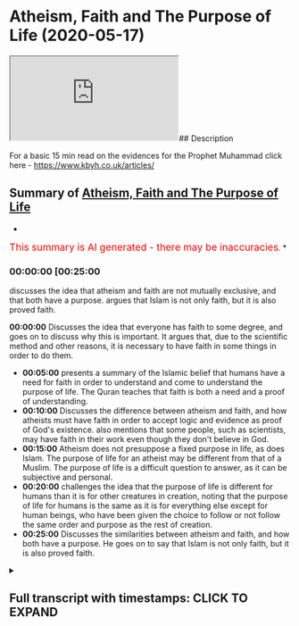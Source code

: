 # Atheism, Faith and The Purpose of Life (2020-05-17)

<iframe loading='lazy' src='https://www.youtube.com/embed/t2LHQbQ4L9E'></iframe>## Description

For a basic 15 min read on the evidences for the Prophet Muhammad click here - <https://www.kbyh.co.uk/articles/>

## Summary of [Atheism, Faith and The Purpose of Life](https://www.youtube.com/watch?v=t2LHQbQ4L9E)

*

<span style="color:red; font-size:125%">This summary is AI generated - there may be inaccuracies</span>. *

### <a onclick="modifyYTiframeseektime('1500')">00:00:00 [00:25:00</a>

 discusses the idea that atheism and faith are not mutually exclusive, and that both have a purpose. argues that Islam is not only faith, but it is also proved faith.

**<a onclick="modifyYTiframeseektime('0')">00:00:00</a>** Discusses the idea that everyone has faith to some degree, and goes on to discuss why this is important. It argues that, due to the scientific method and other reasons, it is necessary to have faith in some things in order to do them.

* **<a onclick="modifyYTiframeseektime('300')">00:05:00</a>**  presents a summary of the Islamic belief that humans have a need for faith in order to understand and come to understand the purpose of life. The Quran teaches that faith is both a need and a proof of understanding.
* **<a onclick="modifyYTiframeseektime('600')">00:10:00</a>** Discusses the difference between atheism and faith, and how atheists must have faith in order to accept logic and evidence as proof of God's existence.  also mentions that some people, such as scientists, may have faith in their work even though they don't believe in God.
* **<a onclick="modifyYTiframeseektime('900')">00:15:00</a>** Atheism does not presuppose a fixed purpose in life, as does Islam. The purpose of life for an atheist may be different from that of a Muslim. The purpose of life is a difficult question to answer, as it can be subjective and personal.
* **<a onclick="modifyYTiframeseektime('1200')">00:20:00</a>** challenges the idea that the purpose of life is different for humans than it is for other creatures in creation, noting that the purpose of life for humans is the same as it is for everything else except for human beings, who have been given the choice to follow or not follow the same order and purpose as the rest of creation.
* **<a onclick="modifyYTiframeseektime('1500')">00:25:00</a>** Discusses the similarities between atheism and faith, and how both have a purpose. He goes on to say that Islam is not only faith, but it is also proved faith.

<details><summary><h2>Full transcript with timestamps: CLICK TO EXPAND</h2></summary>

<a onclick="modifyYTiframeseektime('0)')">0:00:00 cinimala can work him to live over a</a>
<a onclick="modifyYTiframeseektime('1)')">0:00:01 cattle it's good to be back here in</a>
<a onclick="modifyYTiframeseektime('4)')">0:00:04 Canada I was just here two weeks ago saw</a>
<a onclick="modifyYTiframeseektime('7)')">0:00:07 some familiar faces when I was coming in</a>
<a onclick="modifyYTiframeseektime('10)')">0:00:10 and I want to jump straight into the</a>
<a onclick="modifyYTiframeseektime('12)')">0:00:12 topic at hand because it's a very</a>
<a onclick="modifyYTiframeseektime('14)')">0:00:14 important topic and one which strikes at</a>
<a onclick="modifyYTiframeseektime('18)')">0:00:18 the heart of I would say new Orientalist</a>
<a onclick="modifyYTiframeseektime('21)')">0:00:21 discourse which in the West many people</a>
<a onclick="modifyYTiframeseektime('26)')">0:00:26 have been trying to promulgate and it's</a>
<a onclick="modifyYTiframeseektime('28)')">0:00:28 the idea here that first of all is a</a>
<a onclick="modifyYTiframeseektime('31)')">0:00:31 presupposition that Muslims all</a>
<a onclick="modifyYTiframeseektime('35)')">0:00:35 religious people in general have faith</a>
<a onclick="modifyYTiframeseektime('36)')">0:00:36 which is true we do have faith the Quran</a>
<a onclick="modifyYTiframeseektime('40)')">0:00:40 says and Latina women were able invite</a>
<a onclick="modifyYTiframeseektime('42)')">0:00:42 the ones who believe in the unseen so we</a>
<a onclick="modifyYTiframeseektime('44)')">0:00:44 do have faith in the unseen for example</a>
<a onclick="modifyYTiframeseektime('48)')">0:00:48 but something which is not emphasized</a>
<a onclick="modifyYTiframeseektime('52)')">0:00:52 enough in my opinion but which is very</a>
<a onclick="modifyYTiframeseektime('53)')">0:00:53 much known in philosophical traditions</a>
<a onclick="modifyYTiframeseektime('56)')">0:00:56 is that everyone has faith absolutely</a>
<a onclick="modifyYTiframeseektime('59)')">0:00:59 everyone has faith I mean you just need</a>
<a onclick="modifyYTiframeseektime('61)')">0:01:01 to pick up a basic book on philosophy</a>
<a onclick="modifyYTiframeseektime('63)')">0:01:03 like the problems of philosophy by</a>
<a onclick="modifyYTiframeseektime('67)')">0:01:07 Bertrand Russell who was an atheist and</a>
<a onclick="modifyYTiframeseektime('69)')">0:01:09 one of the biggest you know people who</a>
<a onclick="modifyYTiframeseektime('73)')">0:01:13 criticize religious movements to realize</a>
<a onclick="modifyYTiframeseektime('76)')">0:01:16 this point that faith is something which</a>
<a onclick="modifyYTiframeseektime('78)')">0:01:18 can either be true or false it doesn't</a>
<a onclick="modifyYTiframeseektime('80)')">0:01:20 mean that just because you have faith</a>
<a onclick="modifyYTiframeseektime('82)')">0:01:22 that the idea or of having faith is</a>
<a onclick="modifyYTiframeseektime('86)')">0:01:26 tantamount to for example having false</a>
<a onclick="modifyYTiframeseektime('90)')">0:01:30 faith which is which is almost a</a>
<a onclick="modifyYTiframeseektime('92)')">0:01:32 narrative that we are exposed to</a>
<a onclick="modifyYTiframeseektime('93)')">0:01:33 nowadays especially as I say with the</a>
<a onclick="modifyYTiframeseektime('98)')">0:01:38 your new Orientalist liberal kind of new</a>
<a onclick="modifyYTiframeseektime('101)')">0:01:41 atheist mix that we're exposed to every</a>
<a onclick="modifyYTiframeseektime('105)')">0:01:45 every day almost the reality is everyone</a>
<a onclick="modifyYTiframeseektime('107)')">0:01:47 has faith in something even things which</a>
<a onclick="modifyYTiframeseektime('110)')">0:01:50 are quite solid or at least we perceive</a>
<a onclick="modifyYTiframeseektime('113)')">0:01:53 them to be quite solid are actually</a>
<a onclick="modifyYTiframeseektime('117)')">0:01:57 based on axioms and theorems like for</a>
<a onclick="modifyYTiframeseektime('119)')">0:01:59 example mathematics I mean we have a lot</a>
<a onclick="modifyYTiframeseektime('122)')">0:02:02 of faith in mathematics now one could</a>
<a onclick="modifyYTiframeseektime('123)')">0:02:03 argue on mathematics is something which</a>
<a onclick="modifyYTiframeseektime('126)')">0:02:06 can be demonstrated but the reality is</a>
<a onclick="modifyYTiframeseektime('128)')">0:02:08 this is that mathematics has axioms and</a>
<a onclick="modifyYTiframeseektime('132)')">0:02:12 theorem</a>
<a onclick="modifyYTiframeseektime('132)')">0:02:12 and that's well known axioms by</a>
<a onclick="modifyYTiframeseektime('136)')">0:02:16 definition of things which cannot be</a>
<a onclick="modifyYTiframeseektime('138)')">0:02:18 proven that's how you define an axiom a</a>
<a onclick="modifyYTiframeseektime('141)')">0:02:21 theorem can be based on an axiom and an</a>
<a onclick="modifyYTiframeseektime('144)')">0:02:24 axiom is something which is unproven</a>
<a onclick="modifyYTiframeseektime('147)')">0:02:27 therefore in order for us to do</a>
<a onclick="modifyYTiframeseektime('148)')">0:02:28 mathematics we need to have some faith</a>
<a onclick="modifyYTiframeseektime('151)')">0:02:31 in axioms or mathematical axioms now</a>
<a onclick="modifyYTiframeseektime('154)')">0:02:34 that situation is amplified and</a>
<a onclick="modifyYTiframeseektime('158)')">0:02:38 exacerbated with the scientific method</a>
<a onclick="modifyYTiframeseektime('160)')">0:02:40 you have to have faith in science</a>
<a onclick="modifyYTiframeseektime('162)')">0:02:42 especially non observable science and</a>
<a onclick="modifyYTiframeseektime('164)')">0:02:44 especially why I would call historical</a>
<a onclick="modifyYTiframeseektime('166)')">0:02:46 science a theist make it seem as if for</a>
<a onclick="modifyYTiframeseektime('171)')">0:02:51 example this theory of evolution is</a>
<a onclick="modifyYTiframeseektime('173)')">0:02:53 something which is undisputed and</a>
<a onclick="modifyYTiframeseektime('176)')">0:02:56 something which has to be believed in by</a>
<a onclick="modifyYTiframeseektime('179)')">0:02:59 anyone who is intelligent now I would</a>
<a onclick="modifyYTiframeseektime('181)')">0:03:01 say fine you have evidences you have DNA</a>
<a onclick="modifyYTiframeseektime('184)')">0:03:04 you have RNA you have fossil records but</a>
<a onclick="modifyYTiframeseektime('188)')">0:03:08 you also have to do some kind of</a>
<a onclick="modifyYTiframeseektime('189)')">0:03:09 inference and that is something which</a>
<a onclick="modifyYTiframeseektime('193)')">0:03:13 requires faith and there's no doubt</a>
<a onclick="modifyYTiframeseektime('194)')">0:03:14 about that there's zero doubt about that</a>
<a onclick="modifyYTiframeseektime('196)')">0:03:16 what story are you creating from the</a>
<a onclick="modifyYTiframeseektime('199)')">0:03:19 fossils that you have and is that story</a>
<a onclick="modifyYTiframeseektime('202)')">0:03:22 the only story that can be created from</a>
<a onclick="modifyYTiframeseektime('205)')">0:03:25 the fossils that you have for example</a>
<a onclick="modifyYTiframeseektime('208)')">0:03:28 and this is where we need to start</a>
<a onclick="modifyYTiframeseektime('212)')">0:03:32 owning the conversation because nowadays</a>
<a onclick="modifyYTiframeseektime('216)')">0:03:36 we're always put in the back foot you</a>
<a onclick="modifyYTiframeseektime('218)')">0:03:38 Muslims base your life on faith and by</a>
<a onclick="modifyYTiframeseektime('221)')">0:03:41 the way the same thing is being said</a>
<a onclick="modifyYTiframeseektime('223)')">0:03:43 about Christians and we atheists for</a>
<a onclick="modifyYTiframeseektime('225)')">0:03:45 example base our life on the evidence no</a>
<a onclick="modifyYTiframeseektime('229)')">0:03:49 no no this is a caricatured</a>
<a onclick="modifyYTiframeseektime('232)')">0:03:52 understanding and a false understanding</a>
<a onclick="modifyYTiframeseektime('234)')">0:03:54 a philosophically fallacious</a>
<a onclick="modifyYTiframeseektime('237)')">0:03:57 understanding of the reality of the</a>
<a onclick="modifyYTiframeseektime('241)')">0:04:01 placement of faith in the grand scheme</a>
<a onclick="modifyYTiframeseektime('244)')">0:04:04 of things it's not the case that Muslims</a>
<a onclick="modifyYTiframeseektime('247)')">0:04:07 and Christians and Jews are the only</a>
<a onclick="modifyYTiframeseektime('249)')">0:04:09 ones who have faith in fact all of us</a>
<a onclick="modifyYTiframeseektime('251)')">0:04:11 have faith now the real question is what</a>
<a onclick="modifyYTiframeseektime('255)')">0:04:15 do we base or what do we incur our faith</a>
<a onclick="modifyYTiframeseektime('257)')">0:04:17 on that is the question you see now I'm</a>
<a onclick="modifyYTiframeseektime('261)')">0:04:21 not advocating obviously is that we</a>
<a onclick="modifyYTiframeseektime('263)')">0:04:23 should do away with mathematics</a>
<a onclick="modifyYTiframeseektime('264)')">0:04:24 and do away with science we believe in</a>
<a onclick="modifyYTiframeseektime('266)')">0:04:26 mathematics we believe in science we</a>
<a onclick="modifyYTiframeseektime('268)')">0:04:28 believe in rationality we believe in</a>
<a onclick="modifyYTiframeseektime('269)')">0:04:29 logic we take those leaps of faith every</a>
<a onclick="modifyYTiframeseektime('273)')">0:04:33 day but it doesn't stop us from</a>
<a onclick="modifyYTiframeseektime('276)')">0:04:36 realizing that there is a problem is the</a>
<a onclick="modifyYTiframeseektime('278)')">0:04:38 reason for doing that most people act in</a>
<a onclick="modifyYTiframeseektime('281)')">0:04:41 a way which shows certainty even on</a>
<a onclick="modifyYTiframeseektime('285)')">0:04:45 things which on philosophical grounds</a>
<a onclick="modifyYTiframeseektime('287)')">0:04:47 could be criticized or scrutinized and</a>
<a onclick="modifyYTiframeseektime('292)')">0:04:52 the reason why is because simply the the</a>
<a onclick="modifyYTiframeseektime('296)')">0:04:56 way of evidence when presented can be</a>
<a onclick="modifyYTiframeseektime('301)')">0:05:01 accepted can be accepted so the point is</a>
<a onclick="modifyYTiframeseektime('305)')">0:05:05 on a philosophical level</a>
<a onclick="modifyYTiframeseektime('307)')">0:05:07 everyone has faith this is the kind of</a>
<a onclick="modifyYTiframeseektime('309)')">0:05:09 conclusion of the first part of this so</a>
<a onclick="modifyYTiframeseektime('311)')">0:05:11 everyone has some kind of faith</a>
<a onclick="modifyYTiframeseektime('313)')">0:05:13 somewhere now the question is now this</a>
<a onclick="modifyYTiframeseektime('316)')">0:05:16 is the question we need to assess for</a>
<a onclick="modifyYTiframeseektime('318)')">0:05:18 ourselves and also get the wider society</a>
<a onclick="modifyYTiframeseektime('322)')">0:05:22 to kind of assess as well is what kind</a>
<a onclick="modifyYTiframeseektime('326)')">0:05:26 of faith is acceptable faith and what</a>
<a onclick="modifyYTiframeseektime('329)')">0:05:29 kind of faith is unacceptable faith now</a>
<a onclick="modifyYTiframeseektime('332)')">0:05:32 the Quran answers our question and it</a>
<a onclick="modifyYTiframeseektime('334)')">0:05:34 does so in a beautiful way and it</a>
<a onclick="modifyYTiframeseektime('337)')">0:05:37 actually does so emit more than one way</a>
<a onclick="modifyYTiframeseektime('339)')">0:05:39 so I'm going to recite some verses from</a>
<a onclick="modifyYTiframeseektime('341)')">0:05:41 the Quran translate those verses and</a>
<a onclick="modifyYTiframeseektime('344)')">0:05:44 explain what I what why these verses are</a>
<a onclick="modifyYTiframeseektime('348)')">0:05:48 relevant to this discussion so Allah</a>
<a onclick="modifyYTiframeseektime('351)')">0:05:51 Subhanahu WA Ta'ala he says as soon as</a>
<a onclick="modifyYTiframeseektime('353)')">0:05:53 we move we don't the end of chapter 23</a>
<a onclick="modifyYTiframeseektime('355)')">0:05:55 and verses 115 onwards he says by the</a>
<a onclick="modifyYTiframeseektime('360)')">0:06:00 older we learn him initiate on your</a>
<a onclick="modifyYTiframeseektime('362)')">0:06:02 origin holophonor Kumar chameleon Allah</a>
<a onclick="modifyYTiframeseektime('372)')">0:06:12 - Oh John Oh John Allen ha ha</a>
<a onclick="modifyYTiframeseektime('380)')">0:06:20 in in Ramallah ocean Kareem let's take</a>
<a onclick="modifyYTiframeseektime('386)')">0:06:26 this part and think about it</a>
<a onclick="modifyYTiframeseektime('390)')">0:06:30 Allah says do we think or does human</a>
<a onclick="modifyYTiframeseektime('396)')">0:06:36 being think or have they thought that</a>
<a onclick="modifyYTiframeseektime('398)')">0:06:38 they were created a bathin purposeless</a>
<a onclick="modifyYTiframeseektime('402)')">0:06:42 and that they will not come to us and</a>
<a onclick="modifyYTiframeseektime('405)')">0:06:45 return to us but I'll allahu medical hub</a>
<a onclick="modifyYTiframeseektime('408)')">0:06:48 glory be to allah the Malik who is the</a>
<a onclick="modifyYTiframeseektime('412)')">0:06:52 king al Haq who is the truth la ilaha</a>
<a onclick="modifyYTiframeseektime('415)')">0:06:55 illah who there is no God worthy of</a>
<a onclick="modifyYTiframeseektime('417)')">0:06:57 worship except for him Abelard kareem</a>
<a onclick="modifyYTiframeseektime('420)')">0:07:00 the one who is the lord of the generous</a>
<a onclick="modifyYTiframeseektime('425)')">0:07:05 throne well may Allah heal and for all</a>
<a onclick="modifyYTiframeseektime('431)')">0:07:11 airborne Ella who will be so in Rob be</a>
<a onclick="modifyYTiframeseektime('438)')">0:07:18 in now hopefully honk if you walk will</a>
<a onclick="modifyYTiframeseektime('446)')">0:07:26 not be on fear war hammer and a foreign</a>
<a onclick="modifyYTiframeseektime('449)')">0:07:29 war he mean Allah says then and who was</a>
<a onclick="modifyYTiframeseektime('453)')">0:07:33 it</a>
<a onclick="modifyYTiframeseektime('454)')">0:07:34 offering it someone for a correct me I</a>
<a onclick="modifyYTiframeseektime('457)')">0:07:37 might be wrong here the point is Allah</a>
<a onclick="modifyYTiframeseektime('459)')">0:07:39 subhana WA Ta'ala says well may yet alma</a>
<a onclick="modifyYTiframeseektime('463)')">0:07:43 allahi allah and f4 a lab aloha lob this</a>
<a onclick="modifyYTiframeseektime('466)')">0:07:46 is very important and this is very</a>
<a onclick="modifyYTiframeseektime('468)')">0:07:48 powerful because this goes to the</a>
<a onclick="modifyYTiframeseektime('470)')">0:07:50 question of proof ok</a>
<a onclick="modifyYTiframeseektime('472)')">0:07:52 and by the way this shows you that Islam</a>
<a onclick="modifyYTiframeseektime('474)')">0:07:54 yes it's a religion of faith but it's</a>
<a onclick="modifyYTiframeseektime('476)')">0:07:56 also a religion of proof</a>
<a onclick="modifyYTiframeseektime('478)')">0:07:58 just like mathematics in many ways is a</a>
<a onclick="modifyYTiframeseektime('483)')">0:08:03 field of knowledge which is concerned</a>
<a onclick="modifyYTiframeseektime('485)')">0:08:05 with truth at the same time you didn't</a>
<a onclick="modifyYTiframeseektime('488)')">0:08:08 have to have faithful maths listen to</a>
<a onclick="modifyYTiframeseektime('491)')">0:08:11 this he says Romania down my allahi</a>
<a onclick="modifyYTiframeseektime('494)')">0:08:14 allah in the quran whoever calls with</a>
<a onclick="modifyYTiframeseektime('497)')">0:08:17 Allah another God LeBaron Allah will be</a>
<a onclick="modifyYTiframeseektime('503)')">0:08:23 that he has no proof for this is very</a>
<a onclick="modifyYTiframeseektime('506)')">0:08:26 important for in a mahasabha wine</a>
<a onclick="modifyYTiframeseektime('509)')">0:08:29 therapy so his his AB or his reckoning</a>
<a onclick="modifyYTiframeseektime('512)')">0:08:32 will be with his rule</a>
<a onclick="modifyYTiframeseektime('514)')">0:08:34 in the whole area of LaHood careful on</a>
<a onclick="modifyYTiframeseektime('516)')">0:08:36 that certainly they're careful on that</a>
<a onclick="modifyYTiframeseektime('519)')">0:08:39 disbelievers in regards to this will not</a>
<a onclick="modifyYTiframeseektime('522)')">0:08:42 be successful now this is a very</a>
<a onclick="modifyYTiframeseektime('526)')">0:08:46 hard-hitting and powerful area and I</a>
<a onclick="modifyYTiframeseektime('528)')">0:08:48 want to explain why allah subhanhu wa</a>
<a onclick="modifyYTiframeseektime('531)')">0:08:51 tada he says and the key the share head</a>
<a onclick="modifyYTiframeseektime('535)')">0:08:55 here or the key point to underline is</a>
<a onclick="modifyYTiframeseektime('537)')">0:08:57 whoever worships besides Allah a God</a>
<a onclick="modifyYTiframeseektime('541)')">0:09:01 where there's no proof for the point is</a>
<a onclick="modifyYTiframeseektime('545)')">0:09:05 this is that proof is required in order</a>
<a onclick="modifyYTiframeseektime('550)')">0:09:10 for us to come to faith and proof is</a>
<a onclick="modifyYTiframeseektime('554)')">0:09:14 required for other people to call us to</a>
<a onclick="modifyYTiframeseektime('557)')">0:09:17 their respective faiths and that's why</a>
<a onclick="modifyYTiframeseektime('559)')">0:09:19 the Quran says what a cool head to</a>
<a onclick="modifyYTiframeseektime('560)')">0:09:20 burhanakum in Quinton's are the pin</a>
<a onclick="modifyYTiframeseektime('562)')">0:09:22 bring your evidence if you are truthful</a>
<a onclick="modifyYTiframeseektime('564)')">0:09:24 truth and evidence is at the heart of</a>
<a onclick="modifyYTiframeseektime('567)')">0:09:27 Islamic inquiry and that's why in the</a>
<a onclick="modifyYTiframeseektime('570)')">0:09:30 same surah allah subhanaw taala him it</a>
<a onclick="modifyYTiframeseektime('573)')">0:09:33 gives a logical argument for why God is</a>
<a onclick="modifyYTiframeseektime('575)')">0:09:35 one this is very powerful and well like</a>
<a onclick="modifyYTiframeseektime('577)')">0:09:37 I've done a lot of research on this</a>
<a onclick="modifyYTiframeseektime('579)')">0:09:39 matter this is the best argument for why</a>
<a onclick="modifyYTiframeseektime('581)')">0:09:41 God is one a lots of analysis by the all</a>
<a onclick="modifyYTiframeseektime('584)')">0:09:44 the blemishes regime Gunilla</a>
<a onclick="modifyYTiframeseektime('594)')">0:09:54 is in Allah</a>
<a onclick="modifyYTiframeseektime('600)')">0:10:00 ba-ba-ba-ba-bom so vahana law he am</a>
<a onclick="modifyYTiframeseektime('604)')">0:10:04 elseif hoon al-amin ye be was share data</a>
<a onclick="modifyYTiframeseektime('610)')">0:10:10 Fattah usually kun Allah says Allah has</a>
<a onclick="modifyYTiframeseektime('615)')">0:10:15 not taken a son and he hasn't taken</a>
<a onclick="modifyYTiframeseektime('619)')">0:10:19 another God besides him as a God why</a>
<a onclick="modifyYTiframeseektime('622)')">0:10:22 even let they have a cool Louella him be</a>
<a onclick="modifyYTiframeseektime('625)')">0:10:25 Mahalo each of if that was the case if</a>
<a onclick="modifyYTiframeseektime('627)')">0:10:27 there was more than one ultimate creator</a>
<a onclick="modifyYTiframeseektime('630)')">0:10:30 each of those creators would have taken</a>
<a onclick="modifyYTiframeseektime('633)')">0:10:33 that was she created in other words if</a>
<a onclick="modifyYTiframeseektime('637)')">0:10:37 you have if the definition of God is</a>
<a onclick="modifyYTiframeseektime('639)')">0:10:39 that he's the ultimate creator and there</a>
<a onclick="modifyYTiframeseektime('641)')">0:10:41 was more than one such ultimate creator</a>
<a onclick="modifyYTiframeseektime('642)')">0:10:42 then there would be what you would call</a>
<a onclick="modifyYTiframeseektime('645)')">0:10:45 ten a Tsar</a>
<a onclick="modifyYTiframeseektime('646)')">0:10:46 there would be a conflict in regards to</a>
<a onclick="modifyYTiframeseektime('648)')">0:10:48 the to the things are in creation who</a>
<a onclick="modifyYTiframeseektime('651)')">0:10:51 owns the Dominion would be the question</a>
<a onclick="modifyYTiframeseektime('653)')">0:10:53 and the answer would not have one clear</a>
<a onclick="modifyYTiframeseektime('656)')">0:10:56 answer</a>
<a onclick="modifyYTiframeseektime('656)')">0:10:56 there'd be Oh many different entities do</a>
<a onclick="modifyYTiframeseektime('659)')">0:10:59 well in that case there is no one true</a>
<a onclick="modifyYTiframeseektime('663)')">0:11:03 [Music]</a>
<a onclick="modifyYTiframeseektime('664)')">0:11:04 Oh creator there's no one ultimate</a>
<a onclick="modifyYTiframeseektime('667)')">0:11:07 creator but the definition of God has to</a>
<a onclick="modifyYTiframeseektime('669)')">0:11:09 be that there is an ultimate creator but</a>
<a onclick="modifyYTiframeseektime('671)')">0:11:11 you can't have two ultimate creators</a>
<a onclick="modifyYTiframeseektime('673)')">0:11:13 because you have two ultimate creators</a>
<a onclick="modifyYTiframeseektime('674)')">0:11:14 la la ba Malabar then each of those</a>
<a onclick="modifyYTiframeseektime('678)')">0:11:18 ultimate creators would have to try to</a>
<a onclick="modifyYTiframeseektime('681)')">0:11:21 outstrip one another for power you can't</a>
<a onclick="modifyYTiframeseektime('687)')">0:11:27 have more than one ultimate creator and</a>
<a onclick="modifyYTiframeseektime('688)')">0:11:28 you can't have more than one ultimate</a>
<a onclick="modifyYTiframeseektime('690)')">0:11:30 power because by definition that would</a>
<a onclick="modifyYTiframeseektime('692)')">0:11:32 contradict the fact that you have one</a>
<a onclick="modifyYTiframeseektime('694)')">0:11:34 all-powerful one all able and one or</a>
<a onclick="modifyYTiframeseektime('699)')">0:11:39 willful creator let me give you an</a>
<a onclick="modifyYTiframeseektime('701)')">0:11:41 example for example let's choose an easy</a>
<a onclick="modifyYTiframeseektime('705)')">0:11:45 example someone driving a car right if</a>
<a onclick="modifyYTiframeseektime('708)')">0:11:48 you had two steering wheels and both</a>
<a onclick="modifyYTiframeseektime('711)')">0:11:51 drivers had different wheels the the car</a>
<a onclick="modifyYTiframeseektime('716)')">0:11:56 would not be going in one specific</a>
<a onclick="modifyYTiframeseektime('717)')">0:11:57 direction it would be it would be kind</a>
<a onclick="modifyYTiframeseektime('721)')">0:12:01 of stagnant from that perspective the</a>
<a onclick="modifyYTiframeseektime('723)')">0:12:03 car could not drive properly and in the</a>
<a onclick="modifyYTiframeseektime('725)')">0:12:05 same way if there was two steers of the</a>
<a onclick="modifyYTiframeseektime('729)')">0:12:09 Dominion or organizers of the Dominion</a>
<a onclick="modifyYTiframeseektime('732)')">0:12:12 from a teleological perspective then we</a>
<a onclick="modifyYTiframeseektime('734)')">0:12:14 would not have organization and that's</a>
<a onclick="modifyYTiframeseektime('738)')">0:12:18 why the Quran says the offensive attack</a>
<a onclick="modifyYTiframeseektime('740)')">0:12:20 the heavens on earth would have been</a>
<a onclick="modifyYTiframeseektime('742)')">0:12:22 destroyed therefore we can proof we can</a>
<a onclick="modifyYTiframeseektime('744)')">0:12:24 prove not only that God exists through</a>
<a onclick="modifyYTiframeseektime('747)')">0:12:27 logical argumentation but we can prove</a>
<a onclick="modifyYTiframeseektime('750)')">0:12:30 that he's won the Quran says I'm holding</a>
<a onclick="modifyYTiframeseektime('754)')">0:12:34 home in a very shame and who will follow</a>
<a onclick="modifyYTiframeseektime('756)')">0:12:36 kun I'm haiku similar to a lot ballet</a>
<a onclick="modifyYTiframeseektime('758)')">0:12:38 appeared on where they created from</a>
<a onclick="modifyYTiframeseektime('759)')">0:12:39 nothing</a>
<a onclick="modifyYTiframeseektime('760)')">0:12:40 were they the creators of themselves</a>
<a onclick="modifyYTiframeseektime('763)')">0:12:43 giving a logical argument you couldn't</a>
<a onclick="modifyYTiframeseektime('766)')">0:12:46 have been here and not here at the same</a>
<a onclick="modifyYTiframeseektime('767)')">0:12:47 time as Hamza sources says</a>
<a onclick="modifyYTiframeseektime('772)')">0:12:52 Hamza sources the CEO of IRA says it's</a>
<a onclick="modifyYTiframeseektime('776)')">0:12:56 like a mother giving birth to herself</a>
<a onclick="modifyYTiframeseektime('778)')">0:12:58 how can a mother give birth to herself</a>
<a onclick="modifyYTiframeseektime('780)')">0:13:00 it's like you know how how can you how</a>
<a onclick="modifyYTiframeseektime('782)')">0:13:02 could the universe create itself that's</a>
<a onclick="modifyYTiframeseektime('785)')">0:13:05 the non option what's the other option</a>
<a onclick="modifyYTiframeseektime('786)')">0:13:06 that the universe came from nothing</a>
<a onclick="modifyYTiframeseektime('788)')">0:13:08 that's a non option because it's</a>
<a onclick="modifyYTiframeseektime('790)')">0:13:10 illogical it's not acceptable therefore</a>
<a onclick="modifyYTiframeseektime('793)')">0:13:13 there must have been some creator so we</a>
<a onclick="modifyYTiframeseektime('796)')">0:13:16 can prove God exists we can prove that</a>
<a onclick="modifyYTiframeseektime('798)')">0:13:18 God is one our faith is based on proof</a>
<a onclick="modifyYTiframeseektime('803)')">0:13:23 an atheist can't do anything all day</a>
<a onclick="modifyYTiframeseektime('806)')">0:13:26 this can say and this is called negative</a>
<a onclick="modifyYTiframeseektime('808)')">0:13:28 atheism you just say look I'm not</a>
<a onclick="modifyYTiframeseektime('811)')">0:13:31 satisfied with the evidences why not</a>
<a onclick="modifyYTiframeseektime('814)')">0:13:34 well because it requires a leap leap of</a>
<a onclick="modifyYTiframeseektime('817)')">0:13:37 faith well so does mathematics and so</a>
<a onclick="modifyYTiframeseektime('819)')">0:13:39 the science and so does all these all</a>
<a onclick="modifyYTiframeseektime('820)')">0:13:40 these other things right so why have you</a>
<a onclick="modifyYTiframeseektime('822)')">0:13:42 accepted those leaps of faith and not</a>
<a onclick="modifyYTiframeseektime('824)')">0:13:44 this one both of them are based on some</a>
<a onclick="modifyYTiframeseektime('826)')">0:13:46 kind of deduction right an inference at</a>
<a onclick="modifyYTiframeseektime('830)')">0:13:50 the end of the day when you're operating</a>
<a onclick="modifyYTiframeseektime('832)')">0:13:52 on a daily basis you're basing your life</a>
<a onclick="modifyYTiframeseektime('835)')">0:13:55 on inference making it's called</a>
<a onclick="modifyYTiframeseektime('837)')">0:13:57 inference to the best explanation so</a>
<a onclick="modifyYTiframeseektime('839)')">0:13:59 you're coming home if I put a dog if I</a>
<a onclick="modifyYTiframeseektime('841)')">0:14:01 put food if you have a dog at home and I</a>
<a onclick="modifyYTiframeseektime('843)')">0:14:03 put you know food in the dog bowl I come</a>
<a onclick="modifyYTiframeseektime('849)')">0:14:09 back and the dog bowl is empty the</a>
<a onclick="modifyYTiframeseektime('853)')">0:14:13 inference to the best explanation for me</a>
<a onclick="modifyYTiframeseektime('854)')">0:14:14 will be the dog ate the food right not</a>
<a onclick="modifyYTiframeseektime('860)')">0:14:20 my wife ate the food or my dad ate the</a>
<a onclick="modifyYTiframeseektime('861)')">0:14:21 food you know and this is a basic thing</a>
<a onclick="modifyYTiframeseektime('863)')">0:14:23 but I could be an ultra skeptic on this</a>
<a onclick="modifyYTiframeseektime('865)')">0:14:25 point and say hold on now is it</a>
<a onclick="modifyYTiframeseektime('868)')">0:14:28 conceivable that my mom ate the food yes</a>
<a onclick="modifyYTiframeseektime('871)')">0:14:31 it could be because you know she could</a>
<a onclick="modifyYTiframeseektime('873)')">0:14:33 or could it be this but the thing is we</a>
<a onclick="modifyYTiframeseektime('876)')">0:14:36 make those inferences on a daily basis</a>
<a onclick="modifyYTiframeseektime('878)')">0:14:38 now those inferences are not buying</a>
<a onclick="modifyYTiframeseektime('880)')">0:14:40 plaid inferences I mean they're subject</a>
<a onclick="modifyYTiframeseektime('884)')">0:14:44 to criticism and if you wanted to be</a>
<a onclick="modifyYTiframeseektime('885)')">0:14:45 hyper skeptical about them we could be</a>
<a onclick="modifyYTiframeseektime('888)')">0:14:48 the point is this is that number one yes</a>
<a onclick="modifyYTiframeseektime('892)')">0:14:52 we do have faith and we admit that we</a>
<a onclick="modifyYTiframeseektime('894)')">0:14:54 have faith and it's sophisticated</a>
<a onclick="modifyYTiframeseektime('896)')">0:14:56 philosopher atheists we'll have to admit</a>
<a onclick="modifyYTiframeseektime('898)')">0:14:58 that he has faith as well the lack</a>
<a onclick="modifyYTiframeseektime('900)')">0:15:00 thereof with God by faith and other</a>
<a onclick="modifyYTiframeseektime('903)')">0:15:03 things in his existence which you can't</a>
<a onclick="modifyYTiframeseektime('906)')">0:15:06 prove demonstratively by the way you</a>
<a onclick="modifyYTiframeseektime('908)')">0:15:08 can't prove your own existence</a>
<a onclick="modifyYTiframeseektime('909)')">0:15:09 it's impossible cuz its first person you</a>
<a onclick="modifyYTiframeseektime('911)')">0:15:11 can't really prove it it's very</a>
<a onclick="modifyYTiframeseektime('912)')">0:15:12 difficult to prove the best we've got in</a>
<a onclick="modifyYTiframeseektime('915)')">0:15:15 philosophies I think therefore I am</a>
<a onclick="modifyYTiframeseektime('916)')">0:15:16 which is the cachito which has been</a>
<a onclick="modifyYTiframeseektime('918)')">0:15:18 actually attacked by Nietzsche that's a</a>
<a onclick="modifyYTiframeseektime('920)')">0:15:20 different thing by the way but the point</a>
<a onclick="modifyYTiframeseektime('921)')">0:15:21 is even that can be attacked your own</a>
<a onclick="modifyYTiframeseektime('923)')">0:15:23 existence can be a tackler you have</a>
<a onclick="modifyYTiframeseektime('925)')">0:15:25 faith in your own existence because you</a>
<a onclick="modifyYTiframeseektime('927)')">0:15:27 experience your own existence and so</a>
<a onclick="modifyYTiframeseektime('929)')">0:15:29 from that perspective</a>
<a onclick="modifyYTiframeseektime('930)')">0:15:30 anything can be doubted well not</a>
<a onclick="modifyYTiframeseektime('932)')">0:15:32 everything should be and this is the key</a>
<a onclick="modifyYTiframeseektime('934)')">0:15:34 principle the key principle is that</a>
<a onclick="modifyYTiframeseektime('937)')">0:15:37 anything can be doubted but that not</a>
<a onclick="modifyYTiframeseektime('940)')">0:15:40 everything should be doubted and if you</a>
<a onclick="modifyYTiframeseektime('943)')">0:15:43 employ the hyper skeptical approach to</a>
<a onclick="modifyYTiframeseektime('946)')">0:15:46 all of these other things that you do in</a>
<a onclick="modifyYTiframeseektime('948)')">0:15:48 life which I can definitely from a</a>
<a onclick="modifyYTiframeseektime('950)')">0:15:50 philosophical perspective cast aspersion</a>
<a onclick="modifyYTiframeseektime('952)')">0:15:52 on then in that case it's not much to be</a>
<a onclick="modifyYTiframeseektime('956)')">0:15:56 said about religion that's different</a>
<a onclick="modifyYTiframeseektime('959)')">0:15:59 from those things that you do on a daily</a>
<a onclick="modifyYTiframeseektime('961)')">0:16:01 basis because when you say it's Islam or</a>
<a onclick="modifyYTiframeseektime('965)')">0:16:05 Christianity wherever maybe your</a>
<a onclick="modifyYTiframeseektime('967)')">0:16:07 Christianity has been disproven by that</a>
<a onclick="modifyYTiframeseektime('969)')">0:16:09 verse by the way because we said</a>
<a onclick="modifyYTiframeseektime('970)')">0:16:10 Christianity but trinitarianism it's</a>
<a onclick="modifyYTiframeseektime('973)')">0:16:13 problematic because they do actually</a>
<a onclick="modifyYTiframeseektime('974)')">0:16:14 postulate that you have three</a>
<a onclick="modifyYTiframeseektime('975)')">0:16:15 all-powerful which is impossible and one</a>
<a onclick="modifyYTiframeseektime('977)')">0:16:17 at the same time but having said that if</a>
<a onclick="modifyYTiframeseektime('979)')">0:16:19 you say and this is the discourse we're</a>
<a onclick="modifyYTiframeseektime('984)')">0:16:24 hearing you require a leap of faith in</a>
<a onclick="modifyYTiframeseektime('986)')">0:16:26 order to be a believer and therefore</a>
<a onclick="modifyYTiframeseektime('989)')">0:16:29 it's not as it's not as appropriate it's</a>
<a onclick="modifyYTiframeseektime('993)')">0:16:33 not as it's not as scientific whatever</a>
<a onclick="modifyYTiframeseektime('997)')">0:16:37 maybe it's not as rational vote for me</a>
<a onclick="modifyYTiframeseektime('1000)')">0:16:40 to be a religious person as it is for</a>
<a onclick="modifyYTiframeseektime('1002)')">0:16:42 example to be a secularist or an atheist</a>
<a onclick="modifyYTiframeseektime('1008)')">0:16:48 right so if that is if that is what is</a>
<a onclick="modifyYTiframeseektime('1011)')">0:16:51 being said then in that case one is</a>
<a onclick="modifyYTiframeseektime('1015)')">0:16:55 being disingenuous with themselves I'm</a>
<a onclick="modifyYTiframeseektime('1018)')">0:16:58 ok good this I should say good one but</a>
<a onclick="modifyYTiframeseektime('1023)')">0:17:03 you know the point is that so now this</a>
<a onclick="modifyYTiframeseektime('1025)')">0:17:05 now one the problems with talking about</a>
<a onclick="modifyYTiframeseektime('1029)')">0:17:09 faith and doubt as if it's an exclusive</a>
<a onclick="modifyYTiframeseektime('1031)')">0:17:11 Enterprise of religion then we talked</a>
<a onclick="modifyYTiframeseektime('1033)')">0:17:13 about how actually faith and face</a>
<a onclick="modifyYTiframeseektime('1037)')">0:17:17 and certainty or faith and proof are not</a>
<a onclick="modifyYTiframeseektime('1042)')">0:17:22 are not jewel isms or dichotomous in</a>
<a onclick="modifyYTiframeseektime('1045)')">0:17:25 other words they're not two separate</a>
<a onclick="modifyYTiframeseektime('1047)')">0:17:27 things which cannot be reconciled they</a>
<a onclick="modifyYTiframeseektime('1049)')">0:17:29 can be contradictory they don't have to</a>
<a onclick="modifyYTiframeseektime('1051)')">0:17:31 necessarily be contradictory they're not</a>
<a onclick="modifyYTiframeseektime('1053)')">0:17:33 contradictions in terms now the third</a>
<a onclick="modifyYTiframeseektime('1055)')">0:17:35 thing is the import important questions</a>
<a onclick="modifyYTiframeseektime('1058)')">0:17:38 which relate to existence and I'm going</a>
<a onclick="modifyYTiframeseektime('1060)')">0:17:40 to finish with this because I know that</a>
<a onclick="modifyYTiframeseektime('1061)')">0:17:41 the time is running short and this is</a>
<a onclick="modifyYTiframeseektime('1064)')">0:17:44 very important</a>
<a onclick="modifyYTiframeseektime('1065)')">0:17:45 now the all-important questions which</a>
<a onclick="modifyYTiframeseektime('1067)')">0:17:47 relate to existence now the question is</a>
<a onclick="modifyYTiframeseektime('1071)')">0:17:51 is there a purpose of life and this is</a>
<a onclick="modifyYTiframeseektime('1074)')">0:17:54 the one of most powerful questions that</a>
<a onclick="modifyYTiframeseektime('1077)')">0:17:57 you can ask it is the most I believe</a>
<a onclick="modifyYTiframeseektime('1080)')">0:18:00 it's the most powerful question that you</a>
<a onclick="modifyYTiframeseektime('1081)')">0:18:01 can ask actually I'm going to talk on</a>
<a onclick="modifyYTiframeseektime('1084)')">0:18:04 this question if the purpose of life</a>
<a onclick="modifyYTiframeseektime('1086)')">0:18:06 someone give too much away here but the</a>
<a onclick="modifyYTiframeseektime('1088)')">0:18:08 point is this the point is when we ask</a>
<a onclick="modifyYTiframeseektime('1090)')">0:18:10 this fundamental ultimate question</a>
<a onclick="modifyYTiframeseektime('1092)')">0:18:12 we're not asking have you got a purpose</a>
<a onclick="modifyYTiframeseektime('1095)')">0:18:15 of life these are two different</a>
<a onclick="modifyYTiframeseektime('1096)')">0:18:16 questions if you say have you got a</a>
<a onclick="modifyYTiframeseektime('1097)')">0:18:17 purpose of life that appeals to a</a>
<a onclick="modifyYTiframeseektime('1099)')">0:18:19 subjective purpose which means this can</a>
<a onclick="modifyYTiframeseektime('1102)')">0:18:22 be subject to individualization</a>
<a onclick="modifyYTiframeseektime('1105)')">0:18:25 personalization so in other words me I</a>
<a onclick="modifyYTiframeseektime('1107)')">0:18:27 have my purpose and you you have your</a>
<a onclick="modifyYTiframeseektime('1108)')">0:18:28 purpose that's why if you go to the</a>
<a onclick="modifyYTiframeseektime('1110)')">0:18:30 streets of Toronto which I have done now</a>
<a onclick="modifyYTiframeseektime('1113)')">0:18:33 many times and actually ask people what</a>
<a onclick="modifyYTiframeseektime('1115)')">0:18:35 the purpose of life is you're likely to</a>
<a onclick="modifyYTiframeseektime('1118)')">0:18:38 find that you have a varied response so</a>
<a onclick="modifyYTiframeseektime('1120)')">0:18:40 for example someone will say to you the</a>
<a onclick="modifyYTiframeseektime('1122)')">0:18:42 purpose of life for me is to be to be in</a>
<a onclick="modifyYTiframeseektime('1126)')">0:18:46 love and to give love for something I</a>
<a onclick="modifyYTiframeseektime('1128)')">0:18:48 ought to make money or to be happy or to</a>
<a onclick="modifyYTiframeseektime('1130)')">0:18:50 spread happiness or to spread peace</a>
<a onclick="modifyYTiframeseektime('1132)')">0:18:52 whatever may be and these are refer to</a>
<a onclick="modifyYTiframeseektime('1136)')">0:18:56 as positive think catalyst purposes of</a>
<a onclick="modifyYTiframeseektime('1139)')">0:18:59 life but you can envisage negative ones</a>
<a onclick="modifyYTiframeseektime('1141)')">0:19:01 as well you can think of someone saying</a>
<a onclick="modifyYTiframeseektime('1142)')">0:19:02 or negative ones being a serial killer</a>
<a onclick="modifyYTiframeseektime('1146)')">0:19:06 being a pedophile or guys now under the</a>
<a onclick="modifyYTiframeseektime('1150)')">0:19:10 overarching point of subjective purpose</a>
<a onclick="modifyYTiframeseektime('1153)')">0:19:13 everyone has an individualized or</a>
<a onclick="modifyYTiframeseektime('1155)')">0:19:15 personalized purpose of life the</a>
<a onclick="modifyYTiframeseektime('1157)')">0:19:17 question is not how you guide purpose of</a>
<a onclick="modifyYTiframeseektime('1159)')">0:19:19 life therefore the question is is there</a>
<a onclick="modifyYTiframeseektime('1161)')">0:19:21 any purpose of life is they</a>
<a onclick="modifyYTiframeseektime('1163)')">0:19:23 fixed purpose is there one fixed purpose</a>
<a onclick="modifyYTiframeseektime('1168)')">0:19:28 or not now an atheist can't actually</a>
<a onclick="modifyYTiframeseektime('1170)')">0:19:30 answer that question meaningfully at all</a>
<a onclick="modifyYTiframeseektime('1171)')">0:19:31 for example because an atheist has no</a>
<a onclick="modifyYTiframeseektime('1174)')">0:19:34 fixed purpose that they can substantiate</a>
<a onclick="modifyYTiframeseektime('1176)')">0:19:36 through any mechanism we as Muslims have</a>
<a onclick="modifyYTiframeseektime('1180)')">0:19:40 a fixed purpose and the Quran is very</a>
<a onclick="modifyYTiframeseektime('1182)')">0:19:42 powerful in this regard a lost parrot</a>
<a onclick="modifyYTiframeseektime('1185)')">0:19:45 ila for example it says in the Quran so</a>
<a onclick="modifyYTiframeseektime('1186)')">0:19:46 to carry says but I will initiate on</a>
<a onclick="modifyYTiframeseektime('1190)')">0:19:50 your origin I have several lives and we</a>
<a onclick="modifyYTiframeseektime('1193)')">0:19:53 today guess who the Rockets with so I</a>
<a onclick="modifyYTiframeseektime('1204)')">0:20:04 can i holla bottoms holy Apophis of</a>
<a onclick="modifyYTiframeseektime('1208)')">0:20:08 fragile amino chain is a Corolla</a>
<a onclick="modifyYTiframeseektime('1216)')">0:20:16 literally can be ordered in Allah</a>
<a onclick="modifyYTiframeseektime('1220)')">0:20:20 he lost paralysis does the human being</a>
<a onclick="modifyYTiframeseektime('1224)')">0:20:24 think that he has been left aimless</a>
<a onclick="modifyYTiframeseektime('1228)')">0:20:28 because think about this Allah is very</a>
<a onclick="modifyYTiframeseektime('1231)')">0:20:31 very very convincing and is the most</a>
<a onclick="modifyYTiframeseektime('1233)')">0:20:33 convincing if you just think about the</a>
<a onclick="modifyYTiframeseektime('1235)')">0:20:35 ayat of Allah Subhanahu WA Thailand and</a>
<a onclick="modifyYTiframeseektime('1237)')">0:20:37 especially in reference to Huck and</a>
<a onclick="modifyYTiframeseektime('1239)')">0:20:39 Barton well like the Quranic arguments I</a>
<a onclick="modifyYTiframeseektime('1242)')">0:20:42 can tell you this from experience and</a>
<a onclick="modifyYTiframeseektime('1243)')">0:20:43 reading tons of books from the</a>
<a onclick="modifyYTiframeseektime('1245)')">0:20:45 Hellenistic period up until the</a>
<a onclick="modifyYTiframeseektime('1247)')">0:20:47 Enlightenment period there is no</a>
<a onclick="modifyYTiframeseektime('1249)')">0:20:49 argument that can be found relating to</a>
<a onclick="modifyYTiframeseektime('1251)')">0:20:51 God's existence and the purpose of life</a>
<a onclick="modifyYTiframeseektime('1253)')">0:20:53 which can supersede the Quranic argument</a>
<a onclick="modifyYTiframeseektime('1255)')">0:20:55 while lying just okay with a critic why</a>
<a onclick="modifyYTiframeseektime('1258)')">0:20:58 an open mind you'll find that it's very</a>
<a onclick="modifyYTiframeseektime('1261)')">0:21:01 powerful Allah says yes that will insane</a>
<a onclick="modifyYTiframeseektime('1265)')">0:21:05 I you Turkish Allah because the human</a>
<a onclick="modifyYTiframeseektime('1267)')">0:21:07 beings think that he can be left aimless</a>
<a onclick="modifyYTiframeseektime('1269)')">0:21:09 Allah meeya could not for many young man</a>
<a onclick="modifyYTiframeseektime('1272)')">0:21:12 was he not a sperm-drop emitted so</a>
<a onclick="modifyYTiframeseektime('1277)')">0:21:17 Makenna Allah cotton for hollow office</a>
<a onclick="modifyYTiframeseektime('1278)')">0:21:18 hour then he became a clot and then he</a>
<a onclick="modifyYTiframeseektime('1281)')">0:21:21 created from that I in the human being</a>
<a onclick="modifyYTiframeseektime('1283)')">0:21:23 and he proportioned that now</a>
<a onclick="modifyYTiframeseektime('1286)')">0:21:26 he Allah is making reference to the</a>
<a onclick="modifyYTiframeseektime('1288)')">0:21:28 Till's meaning to that which Allah did</a>
<a onclick="modifyYTiframeseektime('1291)')">0:21:31 through nature for the use of let's say</a>
<a onclick="modifyYTiframeseektime('1294)')">0:21:34 for instance humankind</a>
<a onclick="modifyYTiframeseektime('1296)')">0:21:36 idea that there was some kind of guided</a>
<a onclick="modifyYTiframeseektime('1299)')">0:21:39 process through nature and I've been</a>
<a onclick="modifyYTiframeseektime('1303)')">0:21:43 thinking about these verses for a very</a>
<a onclick="modifyYTiframeseektime('1305)')">0:21:45 long time</a>
<a onclick="modifyYTiframeseektime('1306)')">0:21:46 Allah equates the guided process that he</a>
<a onclick="modifyYTiframeseektime('1309)')">0:21:49 facilitates through nature with the</a>
<a onclick="modifyYTiframeseektime('1312)')">0:21:52 purpose of human life so in other words</a>
<a onclick="modifyYTiframeseektime('1314)')">0:21:54 the cosmos has been guided through</a>
<a onclick="modifyYTiframeseektime('1317)')">0:21:57 precision through proportionality that a</a>
<a onclick="modifyYTiframeseektime('1321)')">0:22:01 lot of pain or Tyla precisely chose if</a>
<a onclick="modifyYTiframeseektime('1325)')">0:22:05 you like the frequency of the universe</a>
<a onclick="modifyYTiframeseektime('1328)')">0:22:08 how everything should be operating and</a>
<a onclick="modifyYTiframeseektime('1331)')">0:22:11 in a nutshell without going too much</a>
<a onclick="modifyYTiframeseektime('1334)')">0:22:14 details on fine-tuning or whatever Allah</a>
<a onclick="modifyYTiframeseektime('1336)')">0:22:16 basically organized he organized the</a>
<a onclick="modifyYTiframeseektime('1341)')">0:22:21 universe and he organized it in such a</a>
<a onclick="modifyYTiframeseektime('1343)')">0:22:23 way as now we can say these are the laws</a>
<a onclick="modifyYTiframeseektime('1346)')">0:22:26 of for instance physics and just in the</a>
<a onclick="modifyYTiframeseektime('1349)')">0:22:29 same way as that we have laws of nature</a>
<a onclick="modifyYTiframeseektime('1351)')">0:22:31 though we can call the laws of physics</a>
<a onclick="modifyYTiframeseektime('1353)')">0:22:33 if you want as well which are a series</a>
<a onclick="modifyYTiframeseektime('1355)')">0:22:35 of plans that we observe of the</a>
<a onclick="modifyYTiframeseektime('1358)')">0:22:38 cosmological environment in that same</a>
<a onclick="modifyYTiframeseektime('1359)')">0:22:39 way that everything is submitting to the</a>
<a onclick="modifyYTiframeseektime('1363)')">0:22:43 laws the purpose of human life does not</a>
<a onclick="modifyYTiframeseektime('1368)')">0:22:48 differ to not perspective from that</a>
<a onclick="modifyYTiframeseektime('1369)')">0:22:49 Quranic perspective from the purpose of</a>
<a onclick="modifyYTiframeseektime('1372)')">0:22:52 every other thing in creation</a>
<a onclick="modifyYTiframeseektime('1376)')">0:22:56 it doesn't differ so in other words what</a>
<a onclick="modifyYTiframeseektime('1379)')">0:22:59 is the purpose of life for human beings</a>
<a onclick="modifyYTiframeseektime('1380)')">0:23:00 is the same purpose of life for</a>
<a onclick="modifyYTiframeseektime('1383)')">0:23:03 everything other than human everything</a>
<a onclick="modifyYTiframeseektime('1386)')">0:23:06 in the universe everything is submissive</a>
<a onclick="modifyYTiframeseektime('1389)')">0:23:09 to the will or everything is submissive</a>
<a onclick="modifyYTiframeseektime('1392)')">0:23:12 to the laws right and so and that's why</a>
<a onclick="modifyYTiframeseektime('1399)')">0:23:19 a lot of analysis wallow in Tara</a>
<a onclick="modifyYTiframeseektime('1403)')">0:23:23 Hartwell FSA that is similar to albumen</a>
<a onclick="modifyYTiframeseektime('1408)')">0:23:28 Fein ballotine</a>
<a onclick="modifyYTiframeseektime('1415)')">0:23:35 Allah says if the heavens and the earth</a>
<a onclick="modifyYTiframeseektime('1419)')">0:23:39 had been following their desires they</a>
<a onclick="modifyYTiframeseektime('1422)')">0:23:42 help the whole heavens and earth would</a>
<a onclick="modifyYTiframeseektime('1423)')">0:23:43 have been destroyed that we sent them</a>
<a onclick="modifyYTiframeseektime('1426)')">0:23:46 with the truth by let's say now we</a>
<a onclick="modifyYTiframeseektime('1431)')">0:23:51 decree him works or company the other</a>
<a onclick="modifyYTiframeseektime('1436)')">0:23:56 day I was booking the correct Mia get</a>
<a onclick="modifyYTiframeseektime('1438)')">0:23:58 the verse up come on with a father to</a>
<a onclick="modifyYTiframeseektime('1440)')">0:24:00 answer why is it the decree him</a>
<a onclick="modifyYTiframeseektime('1446)')">0:24:06 romantically morazán by letting you know</a>
<a onclick="modifyYTiframeseektime('1449)')">0:24:09 physically Amanda cream on your own</a>
<a onclick="modifyYTiframeseektime('1453)')">0:24:13 the last part thank you so much that yes</a>
<a onclick="modifyYTiframeseektime('1456)')">0:24:16 I challenge this year he came three</a>
<a onclick="modifyYTiframeseektime('1459)')">0:24:19 minutes me the point is this is that a</a>
<a onclick="modifyYTiframeseektime('1461)')">0:24:21 loss of Hannah Hart island</a>
<a onclick="modifyYTiframeseektime('1463)')">0:24:23 yes he is saying that if this is very</a>
<a onclick="modifyYTiframeseektime('1469)')">0:24:29 powerful had the universe and its</a>
<a onclick="modifyYTiframeseektime('1473)')">0:24:33 organization been subject to a chaotic</a>
<a onclick="modifyYTiframeseektime('1476)')">0:24:36 order like the desires of men then there</a>
<a onclick="modifyYTiframeseektime('1479)')">0:24:39 would be no organization of the universe</a>
<a onclick="modifyYTiframeseektime('1481)')">0:24:41 in the same way now the universe has to</a>
<a onclick="modifyYTiframeseektime('1485)')">0:24:45 follow a certain order</a>
<a onclick="modifyYTiframeseektime('1486)')">0:24:46 but now the human being has to follow</a>
<a onclick="modifyYTiframeseektime('1488)')">0:24:48 the same that same order as well the</a>
<a onclick="modifyYTiframeseektime('1490)')">0:24:50 only difference between human beings in</a>
<a onclick="modifyYTiframeseektime('1491)')">0:24:51 Jin on one hand and the rest of creation</a>
<a onclick="modifyYTiframeseektime('1493)')">0:24:53 is that were given the choice but the</a>
<a onclick="modifyYTiframeseektime('1495)')">0:24:55 same thing applies what's the purpose of</a>
<a onclick="modifyYTiframeseektime('1497)')">0:24:57 life the purpose of life for us and</a>
<a onclick="modifyYTiframeseektime('1500)')">0:25:00 Jinna is the same purpose of life as for</a>
<a onclick="modifyYTiframeseektime('1502)')">0:25:02 everything else around us the stars the</a>
<a onclick="modifyYTiframeseektime('1505)')">0:25:05 Milky Way's the universe and so on and</a>
<a onclick="modifyYTiframeseektime('1508)')">0:25:08 so forth which is submissive</a>
<a onclick="modifyYTiframeseektime('1510)')">0:25:10 submissiveness to the law and in this</a>
<a onclick="modifyYTiframeseektime('1512)')">0:25:12 case the law of Allah the law Allah the</a>
<a onclick="modifyYTiframeseektime('1516)')">0:25:16 lawmaker the lawmaker so from this</a>
<a onclick="modifyYTiframeseektime('1519)')">0:25:19 perspective our purpose is not</a>
<a onclick="modifyYTiframeseektime('1521)')">0:25:21 inconsistent or incongruent with the</a>
<a onclick="modifyYTiframeseektime('1524)')">0:25:24 rest of the creation around us our</a>
<a onclick="modifyYTiframeseektime('1526)')">0:25:26 purpose can be in fact actually the</a>
<a onclick="modifyYTiframeseektime('1532)')">0:25:32 question on purpose can be inferred it's</a>
<a onclick="modifyYTiframeseektime('1534)')">0:25:34 a question which is like this we can ask</a>
<a onclick="modifyYTiframeseektime('1537)')">0:25:37 is our purpose any more any less</a>
<a onclick="modifyYTiframeseektime('1539)')">0:25:39 different from the purpose of everything</a>
<a onclick="modifyYTiframeseektime('1542)')">0:25:42 around us by the way the Atheist</a>
<a onclick="modifyYTiframeseektime('1544)')">0:25:44 actually found quite frankly</a>
<a onclick="modifyYTiframeseektime('1546)')">0:25:46 interestingly right the Atheist</a>
<a onclick="modifyYTiframeseektime('1548)')">0:25:48 materialists and the Muslim has the same</a>
<a onclick="modifyYTiframeseektime('1550)')">0:25:50 exact answer to the same question if you</a>
<a onclick="modifyYTiframeseektime('1552)')">0:25:52 think it from that perspective because</a>
<a onclick="modifyYTiframeseektime('1553)')">0:25:53 there</a>
<a onclick="modifyYTiframeseektime('1554)')">0:25:54 see release will say we are carbon</a>
<a onclick="modifyYTiframeseektime('1556)')">0:25:56 everything around us is carbon we're</a>
<a onclick="modifyYTiframeseektime('1558)')">0:25:58 made from atoms everything around is</a>
<a onclick="modifyYTiframeseektime('1559)')">0:25:59 atoms and therefore we're not any</a>
<a onclick="modifyYTiframeseektime('1561)')">0:26:01 different from everything around us</a>
<a onclick="modifyYTiframeseektime('1563)')">0:26:03 right and so anything happens to me the</a>
<a onclick="modifyYTiframeseektime('1566)')">0:26:06 rearrangement of atoms that's there on</a>
<a onclick="modifyYTiframeseektime('1568)')">0:26:08 so we're saying yes we are the same as</a>
<a onclick="modifyYTiframeseektime('1570)')">0:26:10 everything around us and so much as we</a>
<a onclick="modifyYTiframeseektime('1573)')">0:26:13 also agree that there we are the same</a>
<a onclick="modifyYTiframeseektime('1575)')">0:26:15 everything around us but in so much as</a>
<a onclick="modifyYTiframeseektime('1576)')">0:26:16 well as we're both subject to the same</a>
<a onclick="modifyYTiframeseektime('1579)')">0:26:19 rules and regulations well we could</a>
<a onclick="modifyYTiframeseektime('1581)')">0:26:21 decide to subject ourselves to those</a>
<a onclick="modifyYTiframeseektime('1583)')">0:26:23 rules of regulations or not - that's the</a>
<a onclick="modifyYTiframeseektime('1586)')">0:26:26 main point of demarcation between us and</a>
<a onclick="modifyYTiframeseektime('1588)')">0:26:28 the hub or the inanimate Hulk the Quran</a>
<a onclick="modifyYTiframeseektime('1591)')">0:26:31 says that Allah has caused human beings</a>
<a onclick="modifyYTiframeseektime('1593)')">0:26:33 has caused everything around us to be</a>
<a onclick="modifyYTiframeseektime('1597)')">0:26:37 submissive willingly to are now Quran</a>
<a onclick="modifyYTiframeseektime('1600)')">0:26:40 willingly or unwillingly</a>
<a onclick="modifyYTiframeseektime('1602)')">0:26:42 but as for the human being has been</a>
<a onclick="modifyYTiframeseektime('1604)')">0:26:44 given a choice so from every point of</a>
<a onclick="modifyYTiframeseektime('1609)')">0:26:49 tawheed from a logical and rational</a>
<a onclick="modifyYTiframeseektime('1611)')">0:26:51 perspective we can actually prove</a>
<a onclick="modifyYTiframeseektime('1614)')">0:26:54 demonstrate that this makes sense from</a>
<a onclick="modifyYTiframeseektime('1617)')">0:26:57 every perspective it makes sense that</a>
<a onclick="modifyYTiframeseektime('1620)')">0:27:00 God exists because we couldn't come from</a>
<a onclick="modifyYTiframeseektime('1623)')">0:27:03 nothing and the universe and we as</a>
<a onclick="modifyYTiframeseektime('1626)')">0:27:06 individuals couldn't create ourselves it</a>
<a onclick="modifyYTiframeseektime('1629)')">0:27:09 makes sense God is one because they</a>
<a onclick="modifyYTiframeseektime('1630)')">0:27:10 can't be more than one powerful one all</a>
<a onclick="modifyYTiframeseektime('1634)')">0:27:14 ultimate creator otherwise there be</a>
<a onclick="modifyYTiframeseektime('1636)')">0:27:16 conflict between such ultimate credits</a>
<a onclick="modifyYTiframeseektime('1638)')">0:27:18 and such conflict would indicate</a>
<a onclick="modifyYTiframeseektime('1639)')">0:27:19 weakness in at least one of them which</a>
<a onclick="modifyYTiframeseektime('1643)')">0:27:23 means both of them are not the ultimate</a>
<a onclick="modifyYTiframeseektime('1645)')">0:27:25 creators or at least one of them isn't</a>
<a onclick="modifyYTiframeseektime('1646)')">0:27:26 and if one of them isn't than the other</a>
<a onclick="modifyYTiframeseektime('1647)')">0:27:27 one is and therefore is only one so one</a>
<a onclick="modifyYTiframeseektime('1650)')">0:27:30 God the third thing is what is the</a>
<a onclick="modifyYTiframeseektime('1655)')">0:27:35 purpose of life and you have two options</a>
<a onclick="modifyYTiframeseektime('1656)')">0:27:36 there is a purpose and objective fixed</a>
<a onclick="modifyYTiframeseektime('1658)')">0:27:38 anchored purpose there isn't a purpose</a>
<a onclick="modifyYTiframeseektime('1661)')">0:27:41 and we're saying there is a purpose and</a>
<a onclick="modifyYTiframeseektime('1664)')">0:27:44 it does not differ from the purpose of</a>
<a onclick="modifyYTiframeseektime('1665)')">0:27:45 everything else around us considering</a>
<a onclick="modifyYTiframeseektime('1667)')">0:27:47 the fact that there's a rule maker</a>
<a onclick="modifyYTiframeseektime('1669)')">0:27:49 there's a row maker and as a law and the</a>
<a onclick="modifyYTiframeseektime('1671)')">0:27:51 point of</a>
<a onclick="modifyYTiframeseektime('1673)')">0:27:53 human existence is to follow the law and</a>
<a onclick="modifyYTiframeseektime('1675)')">0:27:55 by extension we're submitting ourselves</a>
<a onclick="modifyYTiframeseektime('1677)')">0:27:57 to those those laws and to the lawmaker</a>
<a onclick="modifyYTiframeseektime('1679)')">0:27:59 and therefore the purpose of life is to</a>
<a onclick="modifyYTiframeseektime('1683)')">0:28:03 submit our will to God however doing</a>
<a onclick="modifyYTiframeseektime('1686)')">0:28:06 that there was someone because they will</a>
<a onclick="modifyYTiframeseektime('1689)')">0:28:09 have doubts in x y&z but when you get</a>
<a onclick="modifyYTiframeseektime('1692)')">0:28:12 those foundations solidified in your</a>
<a onclick="modifyYTiframeseektime('1695)')">0:28:15 mind they're really everything else can</a>
<a onclick="modifyYTiframeseektime('1697)')">0:28:17 be quite easy because the truth is if</a>
<a onclick="modifyYTiframeseektime('1700)')">0:28:20 the if the roots are strong usually the</a>
<a onclick="modifyYTiframeseektime('1703)')">0:28:23 tree can be quite healthy right</a>
<a onclick="modifyYTiframeseektime('1705)')">0:28:25 you can't build castles on thin air and</a>
<a onclick="modifyYTiframeseektime('1709)')">0:28:29 so the first thing that if you if you</a>
<a onclick="modifyYTiframeseektime('1712)')">0:28:32 find to answer the question that you're</a>
<a onclick="modifyYTiframeseektime('1714)')">0:28:34 having doubts in the religion of Islam</a>
<a onclick="modifyYTiframeseektime('1716)')">0:28:36 instead of trying to deal with</a>
<a onclick="modifyYTiframeseektime('1718)')">0:28:38 individual things which are sometimes</a>
<a onclick="modifyYTiframeseektime('1720)')">0:28:40 important we have to go to the core to</a>
<a onclick="modifyYTiframeseektime('1722)')">0:28:42 the fundamentals to the foundations and</a>
<a onclick="modifyYTiframeseektime('1724)')">0:28:44 we will find that everything is</a>
<a onclick="modifyYTiframeseektime('1726)')">0:28:46 answerable not only that but everything</a>
<a onclick="modifyYTiframeseektime('1728)')">0:28:48 is logical and more so than everything</a>
<a onclick="modifyYTiframeseektime('1731)')">0:28:51 else that has been presented of options</a>
<a onclick="modifyYTiframeseektime('1733)')">0:28:53 from atheists policies pantheous and</a>
<a onclick="modifyYTiframeseektime('1736)')">0:28:56 every other East and that's why we say</a>
<a onclick="modifyYTiframeseektime('1739)')">0:28:59 Islam is not only faith but a certain</a>
<a onclick="modifyYTiframeseektime('1741)')">0:29:01 faith and there's no contradiction</a>
<a onclick="modifyYTiframeseektime('1742)')">0:29:02 between the two it's not only faith but</a>
<a onclick="modifyYTiframeseektime('1745)')">0:29:05 proved faith and there's no</a>
<a onclick="modifyYTiframeseektime('1746)')">0:29:06 contradiction between the two and with</a>
<a onclick="modifyYTiframeseektime('1749)')">0:29:09 that desire blow higher on Salam aleykum</a>
<a onclick="modifyYTiframeseektime('1751)')">0:29:11 to lie you</a>
</details>
